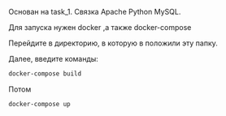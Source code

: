 Основан на task_1. Связка Apache Python MySQL.

Для запуска нужен docker ,а также docker-compose

Перейдите в директорию, в которую в положили эту папку.

Далее, введите команды:
```bash
docker-compose build
```

Потом 

```bash
docker-compose up
```